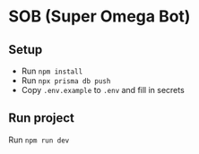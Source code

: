 # SOB (Super Omega Bot)

## Setup

- Run `npm install`
- Run `npx prisma db push`
- Copy `.env.example` to `.env` and fill in secrets

## Run project

Run `npm run dev`

